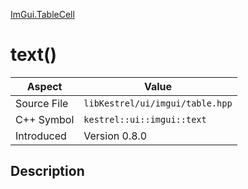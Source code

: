 [ImGui.TableCell](index)
# text()
| Aspect | Value |
| --- | --- |
| Source File | `libKestrel/ui/imgui/table.hpp` |
| C++ Symbol | `kestrel::ui::imgui::text` |
| Introduced | Version 0.8.0 |
## Description

